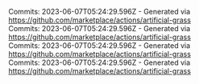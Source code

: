 Commits: 2023-06-07T05:24:29.596Z - Generated via https://github.com/marketplace/actions/artificial-grass
<br>
Commits: 2023-06-07T05:24:29.596Z - Generated via https://github.com/marketplace/actions/artificial-grass
<br>
Commits: 2023-06-07T05:24:29.596Z - Generated via https://github.com/marketplace/actions/artificial-grass
<br>
Commits: 2023-06-07T05:24:29.596Z - Generated via https://github.com/marketplace/actions/artificial-grass
<br>

